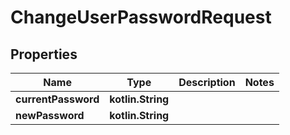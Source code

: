 
# ChangeUserPasswordRequest

## Properties
| Name | Type | Description | Notes |
| ------------ | ------------- | ------------- | ------------- |
| **currentPassword** | **kotlin.String** |  |  |
| **newPassword** | **kotlin.String** |  |  |



